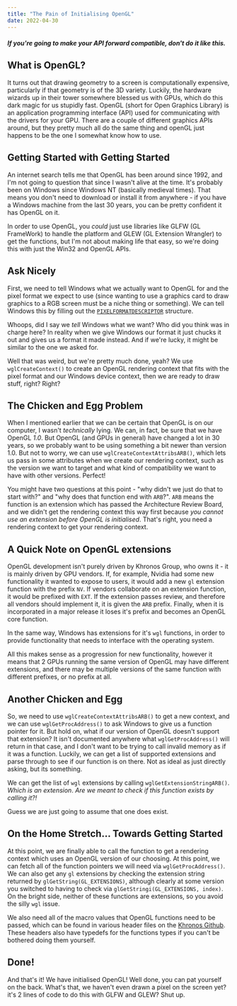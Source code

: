 ```yaml
---
title: "The Pain of Initialising OpenGL"
date: 2022-04-30
---
```


##### *If you're going to make your API forward compatible, don't do it like this.*

## What is OpenGL?
It turns out that drawing geometry to a screen is computationally expensive, particularly if that geometry is of the 3D variety. Luckily, the hardware wizards up in their tower somewhere blessed us with GPUs, which do this dark magic for us stupidly fast. 
OpenGL (short for Open Graphics Library) is an application programming interface (API) used for communicating with the drivers for your GPU. There are a couple of different graphics APIs around, but they pretty much all do the same thing and openGL just happens to be the one I somewhat know how to use.

## Getting Started with Getting Started
An internet search tells me that OpenGL has been around since 1992, and I'm not going to question that since I wasn't alive at the time. It's probably been on Windows since Windows NT (basically medieval times). That means you don't need to download or install it from anywhere - if you have a Windows machine from the last 30 years, you can be pretty confident it has OpenGL on it.

In order to use OpenGL, you *could* just use libraries like GLFW (GL FrameWork) to handle the platform and GLEW (GL Extension Wrangler) to get the functions, but I'm not about making life that easy, so we're doing this with just the Win32 and OpenGL APIs.

## Ask Nicely
First, we need to tell Windows what we actually want to OpenGL for and the pixel format we expect to use (since wanting to use a graphics card to draw graphics to a RGB screen must be a niche thing or something). We can tell Windows this by filling out the [`PIXELFORMATDESCRIPTOR`](https://learn.microsoft.com/en-us/windows/win32/api/wingdi/ns-wingdi-pixelformatdescriptor) structure. 

Whoops, did I say we *tell* Windows what we want? Who did you think was in charge here? In reality when we give Windows our format it just chucks it out and gives us a format it made instead. And if we're lucky, it might be similar to the one we asked for.

Well that was weird, but we're pretty much done, yeah?  We use `wglCreateContext()` to create an OpenGL rendering context that fits with the pixel format and our Windows device context, then we are ready to draw stuff, right? Right?

## The Chicken and Egg Problem
When I mentioned earlier that we can be certain that OpenGL is on our computer, I wasn't *technically* lying. We can, in fact, be sure that we have OpenGL *1.0*. But OpenGL (and GPUs in general) have changed a lot in 30 years, so we probably want to be using something a bit newer than version 1.0. But not to worry, we can use `wglCreateContextAttribsARB()`, which lets us pass in some attributes when we create our rendering context, such as the version we want to target and what kind of compatibility we want to have with other versions. Perfect!

You might have two questions at this point - "why didn't we just do that to start with?" and "why does that function end with `ARB`?". `ARB` means the function is an extension which has passed the Architecture Review Board, and we didn't get the rendering context this way first because *you cannot use an extension before OpenGL is initialised*. That's right, you need a rendering context to get your rendering context.

## A Quick Note on OpenGL extensions
OpenGL development isn't purely driven by Khronos Group, who owns it - it is mainly driven by GPU vendors. If, for example, Nvidia had some new functionality it wanted to expose to users, it would add a new `gl` extension function with the prefix `NV`. If vendors collaborate on an extension function, it would be prefixed with `EXT`.  If the extension passes review, and therefore all vendors should implement it, it is given the `ARB` prefix. Finally, when it is incorporated in a major release it loses it's prefix and becomes an OpenGL core function.

In the same way, Windows has extensions for it's `wgl` functions, in order to provide functionality that needs to interface with the operating system.

All this makes sense as a progression for new functionality, however it means that 2 GPUs running the same version of OpenGL may have different extensions, and there may be multiple versions of the same function with different prefixes, or no prefix at all.

## Another Chicken and Egg
So, we need to use `wglCreateContextAttribsARB()` to get a new context, and we can use `wglGetProcAddress()` to ask Windows to give us a function pointer for it. But hold on, what if our version of OpenGL doesn't support that extension? It isn't documented anywhere what `wglGetProcAddress()` will return in that case, and I don't want to be trying to call invalid memory as if it was a function. Luckily, we can get a list of supported extensions and parse through to see if our function is on there. Not as ideal as just directly asking, but its something. 

We can get the list of `wgl` extensions by calling `wglGetExtensionStringARB()`. 
*Which is an extension*. 
*Are we meant to check if this function exists by calling it?!*

Guess we are just going to assume that one does exist.

## On the Home Stretch... Towards Getting Started
At this point, we are finally able to call the function to get a rendering context which uses an OpenGL version of our choosing. At this point, we can fetch all of the function pointers we will need via `wglGetProcAddress()`. We can also get any `gl` extensions by checking the extension string returned by `glGetString(GL_EXTENSIONS)`, although clearly at some version you switched to having to check via `glGetStringi(GL_EXTENSIONS, index)`. On the bright side, neither of these functions are extensions, so you avoid the silly `wgl` issue.

We also need all of the macro values that OpenGL functions need to be passed, which can be found in various header files on the [Khronos Github](https://github.com/KhronosGroup/OpenGL-Registry/tree/main/api/GL). These headers also have typedefs for the functions types if you can't be bothered doing them yourself.

## Done!
And that's it! We have initialised OpenGL! Well done, you can pat yourself on the back. What's that, we haven't even drawn a pixel on the screen yet? it's 2 lines of code to do this with GLFW and GLEW? Shut up.